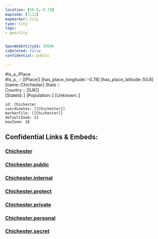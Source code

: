 ```yaml
---
location: [50.8,-0.78] 
mapzoom: [7,12] 
mapmarker: city 
type: City
tags:
- geo/City


SpocWebEntityId: 29586
isDeleted: false
confidential: public

---
```

#is_a_/Place  
#is_a_ :: [[Place]] 
[has_place_longitude::-0.78] 
[has_place_latitude::50.8] 
[name::Chichester] 
State ::  
Country :: [[UK]]  
[StateId::] 
[Population::] 
[Unknown::] 


```leaflet
id: Chichester
coordinates: [[Chichester]] 
markerFile: [[Chichester]] 
defaultZoom: 11 
maxZoom: 18
```


## Confidential Links & Embeds: 

### [Chichester](/_Standards/Earth/Continent/Europe/Europe~North/UK/England/Regions~England/South_East_England/Sussex~West/cities~WestSussex/Chichester/cities~Chichester/Chichester.md) 

### [Chichester.public](/_public/Earth/Continent/Europe/Europe~North/UK/England/Regions~England/South_East_England/Sussex~West/cities~WestSussex/Chichester/cities~Chichester/Chichester.public.md) 

### [Chichester.internal](/_internal/Earth/Continent/Europe/Europe~North/UK/England/Regions~England/South_East_England/Sussex~West/cities~WestSussex/Chichester/cities~Chichester/Chichester.internal.md) 

### [Chichester.protect](/_protect/Earth/Continent/Europe/Europe~North/UK/England/Regions~England/South_East_England/Sussex~West/cities~WestSussex/Chichester/cities~Chichester/Chichester.protect.md) 

### [Chichester.private](/_private/Earth/Continent/Europe/Europe~North/UK/England/Regions~England/South_East_England/Sussex~West/cities~WestSussex/Chichester/cities~Chichester/Chichester.private.md) 

### [Chichester.personal](/_personal/Earth/Continent/Europe/Europe~North/UK/England/Regions~England/South_East_England/Sussex~West/cities~WestSussex/Chichester/cities~Chichester/Chichester.personal.md) 

### [Chichester.secret](/_secret/Earth/Continent/Europe/Europe~North/UK/England/Regions~England/South_East_England/Sussex~West/cities~WestSussex/Chichester/cities~Chichester/Chichester.secret.md)

